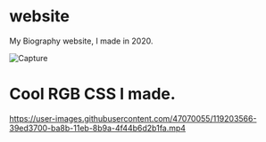 # website
My Biography website, I made in 2020.

![Capture](https://user-images.githubusercontent.com/47070055/119203550-30fc6580-ba8b-11eb-8e3f-edbe94985f6b.PNG)


# Cool RGB CSS I made.
https://user-images.githubusercontent.com/47070055/119203566-39ed3700-ba8b-11eb-8b9a-4f44b6d2b1fa.mp4
